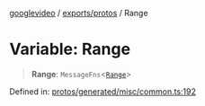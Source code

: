 [googlevideo](../../../README.md) / [exports/protos](../README.md) / Range

# Variable: Range

> **Range**: `MessageFns`\<[`Range`](../interfaces/Range.md)\>

Defined in: [protos/generated/misc/common.ts:192](https://github.com/LuanRT/googlevideo/blob/5b84100979befab767d819a9606dde964d469341/protos/generated/misc/common.ts#L192)
